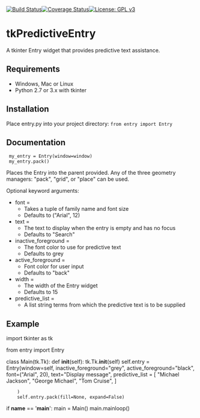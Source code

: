 [![Build Status](https://travis-ci.org/Neil-Brown/tkPredictiveEntry.svg?branch=master)](https://travis-ci.org/Neil-Brown/tkPredictiveEntry)[![Coverage Status](https://coveralls.io/repos/github/Neil-Brown/tkPredictiveEntry/badge.svg?branch=master)](https://coveralls.io/github/Neil-Brown/tkPredictiveEntry?branch=master)[![License: GPL v3](https://img.shields.io/badge/License-GPLv3-blue.svg)](https://www.gnu.org/licenses/gpl-3.0)
# tkPredictiveEntry
A tkinter Entry widget that provides predictive text assistance.

## Requirements
* Windows, Mac or Linux
* Python 2.7 or 3.x with tkinter

## Installation
Place entry.py into your project directory:
`from entry import Entry`

## Documentation
     my_entry = Entry(window=window)
     my_entry.pack()

Places the Entry into the parent provided. 
Any of the three geometry managers: "pack", "grid", or "place" can be used.

Optional keyword arguments:
* font = 
  * Takes a tuple of family name and font size
  * Defaults to ("Arial", 12)
* text = 
   * The text to display when the entry is empty and has no focus
   * Defaults to "Search"
* inactive_foreground =
   * The font color to use for predictive text
   * Defaults to grey
* active_foreground = 
   * Font color for user input
   * Defaults to "back"
* width = 
   * The width of the Entry widget
   * Defaults to 15
* predictive_list = 
   * A list string terms from which the predictive text is to be supplied
     

## Example
   import tkinter as tk

from entry import Entry


class Main(tk.Tk):
    def __init__(self):
        tk.Tk.__init__(self)
        self.entry = Entry(window=self,
                             inactive_foreground="grey",
                             active_foreground="black",
                             font=("Arial", 20),
                             text="Display message",
                             predictive_list = [
                                                "Michael Jackson",
                                                "George Michael",
                                                "Tom Cruise",
                             ]

        )
        self.entry.pack(fill=None, expand=False)

if __name__ == '__main__':
    main = Main()
    main.mainloop()
